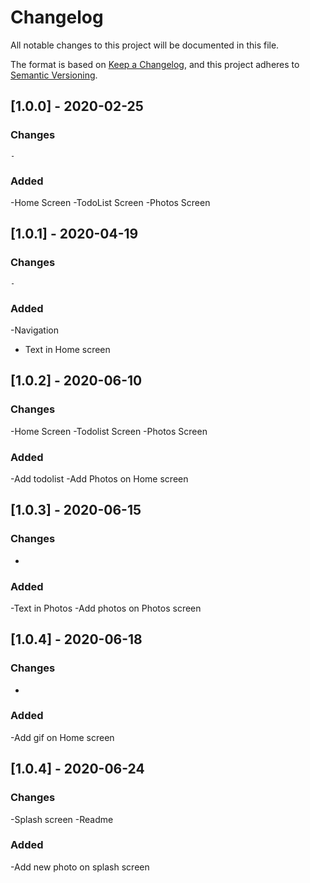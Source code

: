 # Changelog
All notable changes to this project will be documented in this file.

The format is based on [Keep a Changelog](https://keepachangelog.com/en/1.0.0/),
and this project adheres to [Semantic Versioning](https://semver.org/spec/v2.0.0.html).

## [1.0.0] - 2020-02-25

### Changes

    - 

### Added

   -Home Screen
   -TodoList Screen
   -Photos Screen

## [1.0.1] - 2020-04-19 

### Changes

    - 

### Added 
-Navigation
- Text in Home screen

## [1.0.2] - 2020-06-10

### Changes

-Home Screen
-Todolist Screen
-Photos Screen

### Added 
-Add todolist
-Add Photos on Home screen

## [1.0.3] - 2020-06-15

### Changes

-

### Added 
-Text in Photos
-Add photos on Photos screen

## [1.0.4] - 2020-06-18

### Changes

-

### Added 
-Add gif on Home screen

## [1.0.4] - 2020-06-24

### Changes

-Splash screen
-Readme

### Added 

-Add new photo on splash screen 


